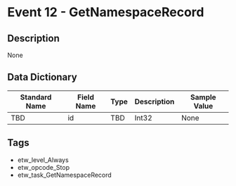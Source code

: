# Event 12 - GetNamespaceRecord

## Description
None

## Data Dictionary
|Standard Name|Field Name|Type|Description|Sample Value|
|---|---|---|---|---|
|TBD|id|TBD|Int32|None|None|

## Tags
* etw_level_Always
* etw_opcode_Stop
* etw_task_GetNamespaceRecord